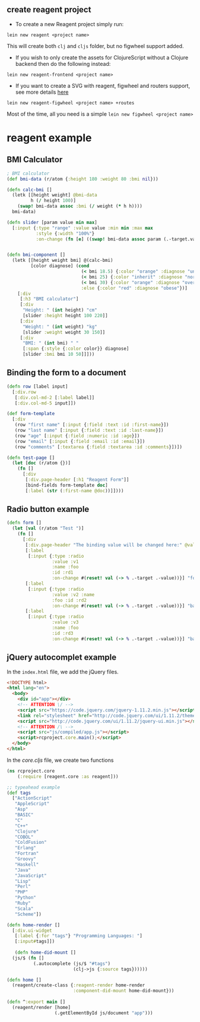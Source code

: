 ## create reagent project
- To create a new Reagent project simply run:
```
lein new reagent <project name>
```
This will create both `clj` and `cljs` folder, but no figwheel support added.

- If you wish to only create the assets for ClojureScript without a Clojure backend then do the following instead:
```
lein new reagent-frontend <project name>
```

- If you want to create a SVG with reagent, figwheel and routers support, see more details [here](https://github.com/gadfly361/reagent-figwheel)
```
lein new reagent-figwheel <project name> +routes
```

Most of the time, all you need is a simple `lein new figwheel <project name>`

# reagent example

## BMI Calculator
```cljs
; BMI calculator
(def bmi-data (r/atom {:height 180 :weight 80 :bmi nil}))

(defn calc-bmi []
  (letk [[height weight] @bmi-data
         h (/ height 100)]
    (swap! bmi-data assoc :bmi (/ weight (* h h))))
  bmi-data)

(defn slider [param value min max]
  [:input {:type "range" :value value :min min :max max
           :style {:width "100%"}
           :on-change (fn [e] ((swap! bmi-data assoc param (.-target.value e))))}])


(defn bmi-component []
  (letk [[height weight bmi] @(calc-bmi)
         [color diagnose] (cond
                            (< bmi 18.5) {:color "orange" :diagnose "underweight"}
                            (< bmi 25) {:color "inherit" :diagnose "normal"}
                            (< bmi 30) {:color "orange" :diagnose "overweight"}
                            :else {:color "red" :diagnose "obese"})]
    [:div
     [:h3 "BMI calculator"]
     [:div
      "Height: " (int height) "cm"
      [slider :height height 100 220]]
     [:div
      "Weight: " (int weight) "kg"
      [slider :weight weight 30 150]]
     [:div
      "BMI: " (int bmi) " "
      [:span {:style {:color color}} diagnose]
      [slider :bmi bmi 10 50]]]))
```
## Binding the form to a document
```clj
(defn row [label input]
  [:div.row
   [:div.col-md-2 [:label label]]
   [:div.col-md-5 input]])

(def form-template
  [:div
   (row "first name" [:input {:field :text :id :first-name}])
   (row "last name" [:input {:field :text :id :last-name}])
   (row "age" [:input {:field :numeric :id :age}])
   (row "email" [:input {:field :email :id :email}])
   (row "comments" [:textarea {:field :textarea :id :comments}])])

(defn test-page []
  (let [doc (r/atom {})]
    (fn []
      [:div
       [:div.page-header [:h1 "Reagent Form"]]
       [bind-fields form-template doc]
       [:label (str (:first-name @doc))]])))
```

## Radio button example
```cljs
(defn form []
  (let [val (r/atom "Test ")]
    (fn []
      [:div
       [:div.page-header "The binding value will be changed here:" @val]
       [:label
        [:input {:type :radio
                 :value :v1
                 :name :foo
                 :id :rd1
                 :on-change #(reset! val (-> % .-target .-value))}] "foo"]
       [:label
        [:input {:type :radio
                 :value :v2 :name
                 :foo :id :rd2
                 :on-change #(reset! val (-> % .-target .-value))}] "bar"]
       [:label
        [:input {:type :radio
                 :value :v3
                 :name :foo
                 :id :rd3
                 :on-change #(reset! val (-> % .-target .-value))}] "baz"]])))

```


## jQuery autocomplet example

In the `index.html` file, we add the jQuery files.
```html
<!DOCTYPE html>
<html lang="en">
  <body>
    <div id="app"></div>
    <!-- ATTENTION \/ -->
    <script src="https://code.jquery.com/jquery-1.11.2.min.js"></script>
    <link rel="stylesheet" href="http://code.jquery.com/ui/1.11.2/themes/smoothness/jquery-ui.min.css">
    <script src="http://code.jquery.com/ui/1.11.2/jquery-ui.min.js"></script>
    <!-- ATTENTION /\ -->
    <script src="js/compiled/app.js"></script>
    <script>rcproject.core.main();</script>
  </body>
</html>
```

In the *core.cljs* file, we create two functions
```clj
(ns rcproject.core
    (:require [reagent.core :as reagent]))

;; typeahead example
(def tags
  ["ActionScript"
   "AppleScript"
   "Asp"
   "BASIC"
   "C"
   "C++"
   "Clojure"
   "COBOL"
   "ColdFusion"
   "Erlang"
   "Fortran"
   "Groovy"
   "Haskell"
   "Java"
   "JavaScript"
   "Lisp"
   "Perl"
   "PHP"
   "Python"
   "Ruby"
   "Scala"
   "Scheme"])

(defn home-render []
  [:div.ui-widget
   [:label {:for "tags"} "Programming Languages: "]
   [:input#tags]])
   
   (defn home-did-mount []
  (js/$ (fn []
          (.autocomplete (js/$ "#tags") 
                         (clj->js {:source tags})))))

(defn home []
  (reagent/create-class {:reagent-render home-render
                         :component-did-mount home-did-mount}))
                         
(defn ^:export main []
  (reagent/render [home]
                  (.getElementById js/document "app"))) 
```
